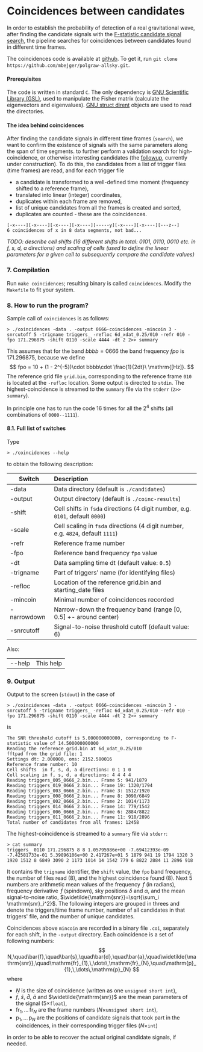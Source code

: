 # Coincidences between candidates 

In order to establish the probability of detection of a real gravitational wave, after finding the candidate signals with the [F-statistic candidate signal search](../polgraw-allsky/candidate_search/), the pipeline searches for coincidences between candidates found in different time frames. 

The coincidences code is available at [github](https://github.com/mbejger/polgraw-allsky/tree/master). To get it, run `git clone https://github.com/mbejger/polgraw-allsky.git`.

#### Prerequisites 

The code is written in standard `C`. The only dependency is [GNU Scientific Library (GSL)](http://www.gnu.org/software/gsl/), used to manipulate the Fisher matrix (calculate the eigenvectors and eigenvalues). [GNU struct dirent](http://www.gnu.org/software/libc/manual/html_node/Accessing-Directories.html#Accessing-Directories) objects are used to read the directories. 
 
#### The idea behind coincidences 

After finding the candidate signals in different time frames (`search`), we want to confirm the existence of signals with the same parameters along the span of time segments. to further perform a validation search for high-coincidence, or otherwise interesting candidates (the [followup](https://github.com/mbejger/polgraw-allsky/tree/master/followup), currently under construction). To do this, the candidates from a list of trigger files (time frames) are read, and for each trigger file

* a candidate is transformed to a well-defined time moment (frequency shifted to a reference frame), 
* translated into linear (integer) coordinates, 
* duplicates within each frame are removed, 
* list of unique candidates from all the frames is created and sorted, 
* duplicates are counted - these are the coincidences. 
```
[-x----][-x----][-x----][-x----][-----y][-x----][-x----][---z--]
6 coincidences of x in 8 data segments, not bad...
```
*TODO: describe cell shifts (16 different shifts in total: 0101, 0110, 0010 etc. in f, s, d, a directions) and scaling of cells (used to define the linear parameters for a given cell to subsequently compare the candidate values)* 

### 7. Compilation

Run `make coincidences`; resulting binary is called `coincidences`. Modify the `Makefile` to fit your system.

### 8. How to run the program?

Sample call of `coincidences` is as follows:
```
> ./coincidences -data . -output 0666-coincidences -mincoin 3 -snrcutoff 5 -trigname triggers_ -refloc 6d_xdat_0.25/010 -refr 010 -fpo 171.296875 -shift 0110 -scale 4444 -dt 2 2>> summary
```
This assumes that for the band $bbbb=0666$ the band frequency $fpo$ is 171.296875, because we define 
$$
fpo = 10 + (1 - 2^{-5})\cdot bbbb\cdot \frac{1}{2dt}\ \mathrm{[Hz]}.
$$
The reference grid file `grid.bin`, corresponding to the reference frame `010` is located at the `-refloc` location. Some output is directed to `stdin`. The highest-coincidence is streamed to the `summary` file via the `stderr` (`2>> summary`). 

In principle one has to run the code 16 times for all the $2^4$ shifts (all combinations of `0000--1111`).   

#### 8.1. Full list of switches 
Type 
```
> ./coincidences --help 
```
to obtain the following description: 

| Switch          | Description       |
|-----------------|:------------------|
|-data            | Data directory (default is `./candidates`)
|-output          | Output directory (default is `./coinc-results`)
|-shift           | Cell shifts in `fsda` directions (4 digit number, e.g. `0101`, default `0000`)
|-scale           | Cell scaling in `fsda` directions (4 digit number, e.g. `4824`, default `1111`)
|-refr            | Reference frame number
|-fpo             | Reference band frequency `fpo` value
|-dt              | Data sampling time dt (default value: `0.5`)
|-trigname        | Part of triggers' name (for identifying files)
|-refloc          | Location of the reference grid.bin and starting_date files
|-mincoin         | Minimal number of coincidences recorded
|-narrowdown      | Narrow-down the frequency band (range [0, 0.5] +- around center)
|-snrcutoff       | Signal-to-noise threshold cutoff (default value: 6)

Also:

|                 |             | 
|-----------------|:------------|
| --help          |This help    |

### 9. Output
Output to the screen (`stdout`) in the case of 
```
> ./coincidences -data . -output 0666-coincidences -mincoin 3 -snrcutoff 5 -trigname triggers_ -refloc 6d_xdat_0.25/010 -refr 010 -fpo 171.296875 -shift 0110 -scale 4444 -dt 2 2>> summary
```
is
```
The SNR threshold cutoff is 5.000000000000, corresponding to F-statistic value of 14.500000000000
Reading the reference grid.bin at 6d_xdat_0.25/010
fftpad from the grid file: 1
Settings dt: 2.000000, oms: 2152.580016
Reference frame number: 10
Cell shifts  in f, s, d, a directions: 0 1 1 0 
Cell scaling in f, s, d, a directions: 4 4 4 4 
Reading triggers_005_0666_2.bin... Frame 5: 941/1879
Reading triggers_019_0666_2.bin... Frame 19: 1320/1794
Reading triggers_003_0666_2.bin... Frame 3: 1512/1920
Reading triggers_008_0666_2.bin... Frame 8: 3090/6849
Reading triggers_002_0666_2.bin... Frame 2: 1014/1173
Reading triggers_014_0666_2.bin... Frame 14: 779/1542
Reading triggers_006_0666_2.bin... Frame 6: 2884/8822
Reading triggers_011_0666_2.bin... Frame 11: 918/2896
Total number of candidates from all frames: 12458
```
The highest-coincidence is streamed to a `summary` file via `stderr`:  
```
> cat summary 
triggers_ 0110 171.296875 8 8 1.05795986e+00 -7.69412393e-09 -7.42581733e-01 5.39896106e+00 2.417267e+01 5 1879 941 19 1794 1320 3 1920 1512 8 6849 3090 2 1173 1014 14 1542 779 6 8822 2884 11 2896 918
```
It contains the `trigname` identifier, the `shift` value, the `fpo` band frequency, the number of files read (8), and the highest coincidence found (8). Next 5 numbers are arithmetic mean values of the frequency $\,f$ (in radians), frequency derivative $\,\dot{f}$ (spindown), sky positions $\delta$ and $\alpha$, and the mean signal-to-noise ratio, $\widetilde{\mathrm{snr}}=\sqrt{\sum_i \mathrm{snr}_i^2}$. The following integers are grouped in threes and denote the triggers/time frame number, number of all candidates in that triggers' file, and the number of unique candidates. 

Coincidences above `mincoin` are recorded in a binary file `.coi`, separately for each shift, in the `-output` directory. Each coincidence is a set of following numbers: 
$$
N,\quad\bar{f},\quad\bar{s},\quad\bar{d},\quad\bar{a},\quad\widetilde{\mathrm{snr}},\quad\mathrm{fr}_{1},\,\dots\,\mathrm{fr}_{N},\quad\mathrm{p}_{1},\,\dots\,\mathrm{p}_{N}
$$
where 

* $N$ is the size of coincidence (written as one `unsigned short int`), 
* $\bar{f}$, $\bar{s}$, $\bar{d}$, $\bar{a}$ and $\widetilde{\mathrm{snr}}$ are the mean parameters of the signal ($5\times$`float`),
* $\mathrm{fr}_{1},\,\dots\,\mathrm{fr}_{N}$ are the frame numbers ($N\times$`unsigned short int`), 
* $\mathrm{p}_{1},\,\dots\,\mathrm{p}_{N}$ are the positions of candidate signals that took part in the coincidences, in their corresponding trigger files ($N\times$`int`) 

in order to be able to recover the actual original candidate signals, if needed. 

